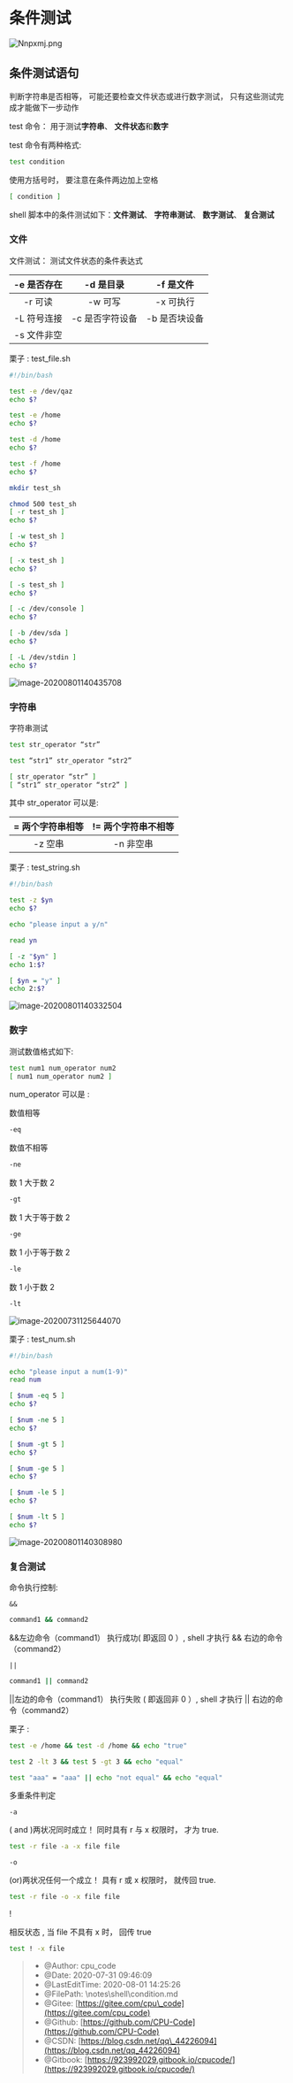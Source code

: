 # 条件测试

![Nnpxmj.png](https://s1.ax1x.com/2020/06/18/Nnpxmj.png)

## 条件测试语句

判断字符串是否相等， 可能还要检查文件状态或进行数字测试， 只有这些测试完成才能做下一步动作

test 命令： 用于测试**字符串**、 **文件状态**和**数字**

test 命令有两种格式:

```bash
test condition
```

使用方括号时， 要注意在条件两边加上空格

```bash
[ condition ]
```

shell 脚本中的条件测试如下：**文件测试**、 **字符串测试**、 **数字测试**、 **复合测试**

### 文件

文件测试： 测试文件状态的条件表达式

| -e 是否存在 | -d 是目录 | -f 是文件 |
| :---: | :---: | :---: |
| -r 可读 | -w 可写 | -x 可执行 |
| -L 符号连接 | -c 是否字符设备 | -b 是否块设备 |
| -s 文件非空 |  |  |

栗子 : test\_file.sh

```bash
#!/bin/bash

test -e /dev/qaz
echo $?

test -e /home
echo $?

test -d /home
echo $?

test -f /home
echo $?

mkdir test_sh

chmod 500 test_sh
[ -r test_sh ]
echo $?

[ -w test_sh ]
echo $?

[ -x test_sh ]
echo $?

[ -s test_sh ]
echo $?

[ -c /dev/console ]
echo $?

[ -b /dev/sda ]
echo $?

[ -L /dev/stdin ]
echo $?
```

![image-20200801140435708](https://gitee.com/cpu_code/picture_bed/raw/master//20200801140435.png)

### 字符串

字符串测试

```bash
test str_operator “str”

test “str1” str_operator “str2”

[ str_operator “str” ]
[ “str1” str_operator “str2” ]
```

其中 str\_operator 可以是:

| = 两个字符串相等 | != 两个字符串不相等 |
| :---: | :---: |
| -z 空串 | -n 非空串 |

栗子 : test\_string.sh

```bash
#!/bin/bash

test -z $yn
echo $?

echo "please input a y/n"

read yn

[ -z "$yn" ]
echo 1:$?

[ $yn = "y" ]
echo 2:$?
```

![image-20200801140332504](https://gitee.com/cpu_code/picture_bed/raw/master//20200801140332.png)

### 数字

测试数值格式如下:

```bash
test num1 num_operator num2
[ num1 num_operator num2 ]
```

num\_operator 可以是 :

数值相等

```bash
-eq
```

数值不相等

```bash
-ne
```

数 1 大于数 2

```bash
-gt
```

数 1 大于等于数 2

```bash
-ge
```

数 1 小于等于数 2

```bash
-le
```

数 1 小于数 2

```bash
-lt
```

![image-20200731125644070](https://gitee.com/cpu_code/picture_bed/raw/master//20200731125644.png)

栗子 : test\_num.sh

```bash
#!/bin/bash

echo "please input a num(1-9)"
read num

[ $num -eq 5 ]
echo $?

[ $num -ne 5 ]
echo $?

[ $num -gt 5 ]
echo $?

[ $num -ge 5 ]
echo $?

[ $num -le 5 ]
echo $?

[ $num -lt 5 ]
echo $?
```

![image-20200801140308980](https://gitee.com/cpu_code/picture_bed/raw/master//20200801140309.png)

### 复合测试

命令执行控制:

`&&`

```bash
command1 && command2
```

&&左边命令（command1） 执行成功\( 即返回 0 ）, shell 才执行 && 右边的命令（command2）

`||`

```bash
command1 || command2
```

\|\|左边的命令（command1） 执行失败 \( 即返回非 0 ）, shell 才执行 \|\| 右边的命令（command2）

栗子 :

```bash
test -e /home && test -d /home && echo "true"

test 2 -lt 3 && test 5 -gt 3 && echo "equal"

test "aaa" = "aaa" || echo "not equal" && echo "equal"
```

多重条件判定

`-a`

\( and \)两状况同时成立！ 同时具有 r 与 x 权限时， 才为 true.

```bash
test -r file -a -x file file
```

`-o`

\(or\)两状况任何一个成立！ 具有 r 或 x 权限时， 就传回 true.

```bash
test -r file -o -x file file
```

!

相反状态 , 当 file 不具有 x 时， 回传 true

```bash
test ! -x file
```

> * @Author: cpu\_code
> * @Date: 2020-07-31 09:46:09
> * @LastEditTime: 2020-08-01 14:25:26
> * @FilePath: \notes\shell\condition.md
> * @Gitee: [https://gitee.com/cpu\_code](https://gitee.com/cpu_code)
> * @Github: [https://github.com/CPU-Code](https://github.com/CPU-Code)
> * @CSDN: [https://blog.csdn.net/qq\_44226094](https://blog.csdn.net/qq_44226094)
> * @Gitbook: [https://923992029.gitbook.io/cpucode/](https://923992029.gitbook.io/cpucode/)

